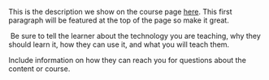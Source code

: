This is the description we show on the course page [here](https://lab.github.com/YerayHernandezBethencourt/hello_world). This first paragraph will be featured at the top of the page so make it great.
​

​
Be sure to tell the learner about the technology you are teaching, why they should learn it, how they can use it, and what you will teach them.
​


Include information on how they can reach you for questions about the content or course. 